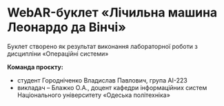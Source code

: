 # WebAR-буклет «Лічильна машина Леонардо да Вінчі»
Буклет створено як результат виконання лабораторної роботи з дисципліни «Операційні системи»

**Команда проєкту:**
+ студент Городніченко Владислав Павлович, група AI-223 
+ викладач – Блажко О.А., доцент кафедри інформаційних систем Національного університету «Одеська політехніка»
